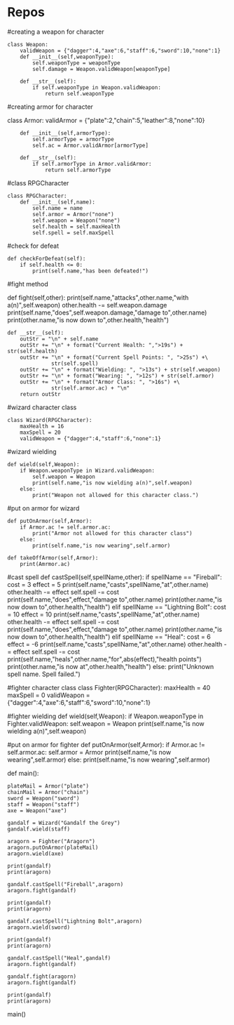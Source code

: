 # Repos

#creating a weapon for character

    class Weapon:
        validWeapon = {"dagger":4,"axe":6,"staff":6,"sword":10,"none":1}
        def __init__(self,weaponType):
            self.weaponType = weaponType
            self.damage = Weapon.validWeapon[weaponType]
            
        def __str__(self):
            if self.weaponType in Weapon.validWeapon:
                return self.weaponType
            
#creating armor for character
   
   class Armor:
        validArmor = {"plate":2,"chain":5,"leather":8,"none":10}
        
        def __init__(self,armorType):
            self.armorType = armorType
            self.ac = Armor.validArmor[armorType]
        
        def __str__(self):
            if self.armorType in Armor.validArmor:
                return self.armorType
        
#class RPGCharacter

    class RPGCharacter:
        def __init__(self,name):
            self.name = name
            self.armor = Armor("none")
            self.weapon = Weapon("none")
            self.health = self.maxHealth
            self.spell = self.maxSpell

#check for defeat
    
    def checkForDefeat(self):
        if self.health <= 0:
            print(self.name,"has been defeated!")
        
#fight method
   
   def fight(self,other):
        print(self.name,"attacks",other.name,"with a(n)",self.weapon)
        other.health -= self.weapon.damage
        print(self.name,"does",self.weapon.damage,"damage to",other.name)
        print(other.name,"is now down to",other.health,"health")
            
    def __str__(self):
        outStr = "\n" + self.name
        outStr += "\n" + format("Current Health: ",">19s") + str(self.health)
        outStr += "\n" + format("Current Spell Points: ", ">25s") +\
                  str(self.spell)
        outStr += "\n" + format("Wielding: ", ">13s") + str(self.weapon)
        outStr += "\n" + format("Wearing: ", ">12s") + str(self.armor)
        outStr += "\n" + format("Armor Class: ", ">16s") +\
                  str(self.armor.ac) + "\n"
        return outStr

#wizard character class     

    class Wizard(RPGCharacter):
        maxHealth = 16
        maxSpell = 20
        validWeapon = {"dagger":4,"staff":6,"none":1}
            
#wizard wielding
    
    def wield(self,Weapon):
        if Weapon.weaponType in Wizard.validWeapon:
            self.weapon = Weapon
            print(self.name,"is now wielding a(n)",self.weapon)
        else:
            print("Weapon not allowed for this character class.")

#put on armor for wizard
    
    def putOnArmor(self,Armor):
        if Armor.ac != self.armor.ac:
            print("Armor not allowed for this character class")
        else:
            print(self.name,"is now wearing",self.armor)

    def takeOffArmor(self,Armor):
        print(Amrmor.ac)
        
#cast spell
    def castSpell(self,spellName,other):
        if spellName == "Fireball":
            cost = 3
            effect = 5
            print(self.name,"casts",spellName,"at",other.name)
            other.health -= effect
            self.spell -= cost
            print(self.name,"does",effect,"damage to",other.name)
            print(other.name,"is now down to",other.health,"health")
        elif spellName == "Lightning Bolt":
            cost = 10
            effect = 10
            print(self.name,"casts",spellName,"at",other.name)
            other.health -= effect
            self.spell -= cost
            print(self.name,"does",effect,"damage to",other.name)
            print(other.name,"is now down to",other.health,"health")
        elif spellName == "Heal":
            cost = 6
            effect = -6
            print(self.name,"casts",spellName,"at",other.name)
            other.health -= effect
            self.spell -= cost
            print(self.name,"heals",other.name,"for",abs(effect),"health points")
            print(other.name,"is now at",other.health,"health")
        else:
            print("Unknown spell name. Spell failed.")
        
#fighter character class
    class Fighter(RPGCharacter):
        maxHealth = 40
        maxSpell = 0
        validWeapon = {"dagger":4,"axe":6,"staff":6,"sword":10,"none":1}

#fighter wielding
    def wield(self,Weapon):
        if Weapon.weaponType in Fighter.validWeapon:
            self.weapon = Weapon
            print(self.name,"is now wielding a(n)",self.weapon)

#put on armor for fighter
    def putOnArmor(self,Armor):
        if Armor.ac != self.armor.ac:
            self.armor = Armor
            print(self.name,"is now wearing",self.armor)
        else:
            print(self.name,"is now wearing",self.armor)
        
def main():

    plateMail = Armor("plate")
    chainMail = Armor("chain")
    sword = Weapon("sword")
    staff = Weapon("staff")
    axe = Weapon("axe")

    gandalf = Wizard("Gandalf the Grey")
    gandalf.wield(staff)
    
    aragorn = Fighter("Aragorn")
    aragorn.putOnArmor(plateMail)
    aragorn.wield(axe)
    
    print(gandalf)
    print(aragorn)

    gandalf.castSpell("Fireball",aragorn)
    aragorn.fight(gandalf)

    print(gandalf)
    print(aragorn)
    
    gandalf.castSpell("Lightning Bolt",aragorn)
    aragorn.wield(sword)

    print(gandalf)
    print(aragorn)

    gandalf.castSpell("Heal",gandalf)
    aragorn.fight(gandalf)

    gandalf.fight(aragorn)
    aragorn.fight(gandalf)

    print(gandalf)
    print(aragorn)
    
main()
